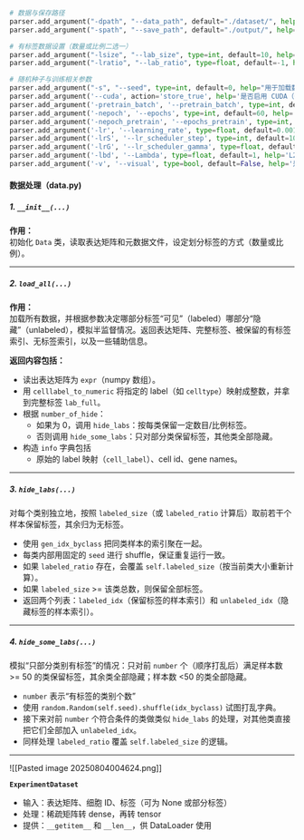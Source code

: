 ```python
# 数据与保存路径
parser.add_argument("-dpath", "--data_path", default="./dataset/", help="数据集文件夹路径")
parser.add_argument("-spath", "--save_path", default="./output/", help="输出目录路径")

# 有标签数据设置（数量或比例二选一）
parser.add_argument("-lsize", "--lab_size", type=int, default=10, help="每类细胞的有标签样本数（默认：10）")
parser.add_argument("-lratio", "--lab_ratio", type=float, default=-1, help="每类细胞的有标签样本比例（默认：-1，不启用）")

# 随机种子与训练相关参数
parser.add_argument("-s", "--seed", type=int, default=0, help="用于加载数据的随机种子（默认：0）")
parser.add_argument('--cuda', action='store_true', help='是否启用 CUDA（GPU）')
parser.add_argument('-pretrain_batch', '--pretrain_batch', type=int, default=100, help="预训练时的批大小（默认：100）")
parser.add_argument('-nepoch', '--epochs', type=int, default=60, help='训练轮数（默认：60）')
parser.add_argument('-nepoch_pretrain', '--epochs_pretrain', type=int, default=50, help='预训练轮数（默认：50）')
parser.add_argument('-lr', '--learning_rate', type=float, default=0.001, help='学习率（默认：0.001）')
parser.add_argument('-lrS', '--lr_scheduler_step', type=int, default=10, help='学习率调度 step（默认：10）')
parser.add_argument('-lrG', '--lr_scheduler_gamma', type=float, default=0.5, help='学习率调度 gamma（默认：0.5）')
parser.add_argument('-lbd', '--Lambda', type=float, default=1, help='L2 正则化权重（默认：1）')
parser.add_argument('-v', '--visual', type=bool, default=False, help='是否可视化结果（默认：False）')
```

#### 数据处理（data.py)


##### 1. `__init__(...)`

**作用：**  
初始化 `Data` 类，读取表达矩阵和元数据文件，设定划分标签的方式（数量或比例）。

---

##### 2. `load_all(...)`

**作用：**  
加载所有数据，并根据参数决定哪部分标签“可见”（labeled）哪部分“隐藏”（unlabeled），模拟半监督情况。返回表达矩阵、完整标签、被保留的有标签索引、无标签索引，以及一些辅助信息。

**返回内容包括：**

- 读出表达矩阵为 `expr`（numpy 数组）。
- 用 `celllabel_to_numeric` 将指定的 label（如 `celltype`）映射成整数，并拿到完整标签 `lab_full`。
- 根据 `number_of_hide`：
    - 如果为 0，调用 `hide_labs`：按每类保留一定数目/比例标签。
    - 否则调用 `hide_some_labs`：只对部分类保留标签，其他类全部隐藏。
- 构造 `info` 字典包括
    - 原始的 label 映射（`cell_label`）、cell id、gene names。
    

---

##### 3. `hide_labs(...)`

对每个类别独立地，按照 `labeled_size`（或 `labeled_ratio` 计算后）取前若干个样本保留标签，其余归为无标签。


- 使用 `gen_idx_byclass` 把同类样本的索引聚在一起。
- 每类内部用固定的 `seed` 进行 shuffle，保证重复运行一致。
- 如果 `labeled_ratio` 存在，会覆盖 `self.labeled_size`（按当前类大小重新计算）。
- 如果 `labeled_size` >= 该类总数，则保留全部标签。
- 返回两个列表：`labeled_idx`（保留标签的样本索引）和 `unlabeled_idx`（隐藏标签的样本索引）。
    

---

##### 4. `hide_some_labs(...)`

模拟“只部分类别有标签”的情况：只对前 `number` 个（顺序打乱后）满足样本数 >= 50 的类保留标签，其余类全部隐藏；样本数 <50 的类全部隐藏。



- `number` 表示“有标签的类别个数”
- 使用 `random.Random(self.seed).shuffle(idx_byclass)` 试图打乱字典。
- 接下来对前 `number` 个符合条件的类做类似 `hide_labs` 的处理，对其他类直接把它们全部加入 `unlabeled_idx`。 
- 同样处理 `labeled_ratio` 覆盖 `self.labeled_size` 的逻辑。
    

---

![[Pasted image 20250804004624.png]]


**`ExperimentDataset`**

- 输入：表达矩阵、细胞 ID、标签（可为 None 或部分标签）
- 处理：稀疏矩阵转 dense，再转 tensor
- 提供：`__getitem__` 和 `__len__`，供 DataLoader 使用

